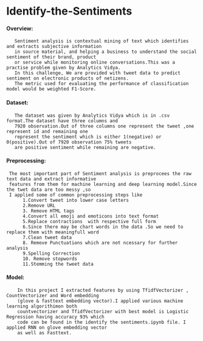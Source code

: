 # Identify-the-Sentiments
#### Overview:
       Sentiment analysis is contextual mining of text which identifies and extracts subjective information 
       in source material, and helping a business to understand the social sentiment of their brand, product
       or service while monitoring online conversations.This was a practise problem given by Analytics Vidya.
       In this challenge, We are provided with tweet data to predict sentiment on electronic products of netizens.
       The metric used for evaluating the performance of classification model would be weighted F1-Score.
       
#### Dataset:
       The dataset was given by Analytics Vidya which is in .csv format.The dataset have three columns and 
       7920 observation.Out of three columns one represent the tweet ,one represent id and remaining one 
       represent the sentiment which is either 1(negative) or 0(positive).Out of 7920 observation 75% tweets 
       are positive sentiment while remaining are negative.
         
#### Preprocessing:
     The most important part of Sentiment analysis is preprocees the raw text data and extract informative 
     features from them for machine learning and deep learning model.Since the twet data are too messy ,so 
     I applied some of common preprocessing steps like
          1.Convert tweet into lower case letters
          2.Remove URL
          3. Remove HTML tags
          4.Convert all emoji and emoticons into text format
          5.Replace contractions  with respective full form
          6.Since there may be chart words in the data .So we need to replace them with meaningfull word
          7.Clean tweet data
          8. Remove Punctuations which are not ncessary for further analysis
          9.Spelling Correction
          10. Remove stopwords
          11.Stemming the tweet data 
#### Model:          
        In this project I extracted features by using TfidfVectorizer , CountVectorizer and Word embedding 
        (glove & fasttext embedding vector).I applied various machine learning algorithimon both 
        countvectorizer and TfidfVectorizer with best model is Logistic Regression having accuracy 93% which 
        code can be found in the identify the sentiments.ipynb file. I applied RNN on glove embedding vector 
        as well as Fasttext.               
